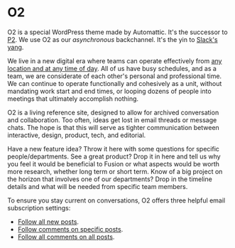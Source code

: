 # O2

O2 is a special WordPress theme made by Automattic. It's the successor to [P2](http://p2theme.com/). We use O2 as our _asynchronous_ backchannel. It's the yin to [Slack's yang](slack.md).

We live in a new digital era where teams can operate effectively from [any location and at any time of day](http://whenihavetime.com/2011/12/14/my-ignite-at-leweb-2011-the-future-way-of-working-the-distributed-company/). All of us have busy schedules, and as a team, we are considerate of each other's personal and professional time. We can continue to operate functionally and cohesively as a unit, without mandating work start and end times, or looping dozens of people into meetings that ultimately accomplish nothing.

O2 is a living reference site, designed to allow for archived conversation and collaboration. Too often, ideas get lost in email threads or message chats. The hope is that this will serve as tighter communication between interactive, design, product, tech, and editorial.

Have a new feature idea? Throw it here with some questions for specific people/departments. See a great product? Drop it in here and tell us why you feel it would be beneficial to Fusion or what aspects would be worth more research, whether long term or short term. Know of a big project on the horizon that involves one of our departments? Drop in the timeline details and what will be needed from specific team members.

To ensure you stay current on conversations, O2 offers three helpful email subscription settings:

* [Follow all new posts](https://en.support.wordpress.com/following/#how-to-follow-new-blogs).
* [Follow comments on specific posts](https://en.support.wordpress.com/following/#manage-email-and-im-settings-for-specific-blogs).
* [Follow all comments on all posts](https://en.support.wordpress.com/following/#manage-email-and-im-settings-for-specific-blogs).
